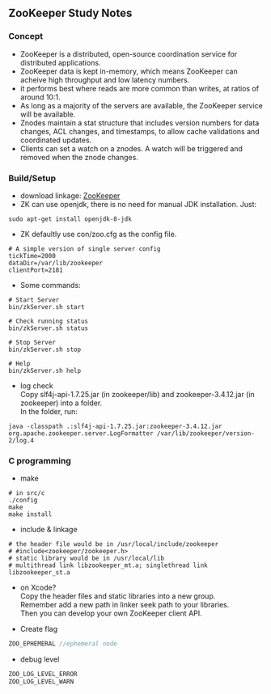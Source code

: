 ## ZooKeeper Study Notes

### Concept
+ ZooKeeper is a distributed, open-source coordination service for distributed applications.
+ ZooKeeper data is kept in-memory, which means ZooKeeper can acheive high throughput and low latency numbers.
+ it performs best where reads are more common than writes, at ratios of around 10:1.
+ As long as a majority of the servers are available, the ZooKeeper service will be available.
+ Znodes maintain a stat structure that includes version numbers for data changes, ACL changes, and timestamps, to allow cache validations and coordinated updates.
+ Clients can set a watch on a znodes. A watch will be triggered and removed when the znode changes.

### Build/Setup
+ download linkage: [ZooKeeper](http://mirrors.shu.edu.cn/apache/zookeeper/)
+ ZK can use openjdk, there is no need for manual JDK installation. Just:

```shell
sudo apt-get install openjdk-8-jdk
```

+ ZK defaultly use con/zoo.cfg as the config file.

```shell
# A simple version of single server config
tickTime=2000
dataDir=/var/lib/zookeeper
clientPort=2181
```

+ Some commands:

```shell
# Start Server
bin/zkServer.sh start

# Check running status
bin/zkServer.sh status

# Stop Server
bin/zkServer.sh stop

# Help
bin/zkServer.sh help
```

+ log check  
Copy slf4j-api-1.7.25.jar (in zookeeper/lib) and zookeeper-3.4.12.jar (in zookeeper) into a folder.  
In the folder, run:

```shell
java -classpath .:slf4j-api-1.7.25.jar:zookeeper-3.4.12.jar org.apache.zookeeper.server.LogFormatter /var/lib/zookeeper/version-2/log.4
```

### C programming

+ make

```shell
# in src/c
./config
make
make install
```

+ include & linkage

```shell
# the header file would be in /usr/local/include/zookeeper
# #include<zookeeper/zookeeper.h>
# static library would be in /usr/local/lib
# multithread link libzookeeper_mt.a; singlethread link libzookeeper_st.a
```

+ on Xcode?  
Copy the header files and static libraries into a new group.  
Remember add a new path in linker seek path to your libraries.  
Then you can develop your own ZooKeeper client API.

+ Create flag

```c++
ZOO_EPHEMERAL //ephemeral node
```

+ debug level

```c++
ZOO_LOG_LEVEL_ERROR
ZOO_LOG_LEVEL_WARN
```